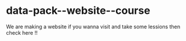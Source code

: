 # data-pack--website--course
We are making a website if you wanna visit and take some lessions then check here !!
